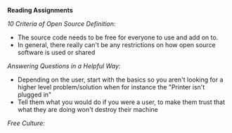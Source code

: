 **Reading Assignments**

*10 Criteria of Open Source Definition:*
  - The source code needs to be free for everyone to use and add on to.
  - In general, there really can't be any restrictions on how open source
     software is used or shared

*Answering Questions in a Helpful Way:*
  - Depending on the user, start with the basics so you aren't looking for a higher level
     problem/solution when for instance the "Printer isn't plugged in"
  - Tell them what you would do if you were a user, to make them trust that what they are
     doing won't destroy their machine

*Free Culture:*

